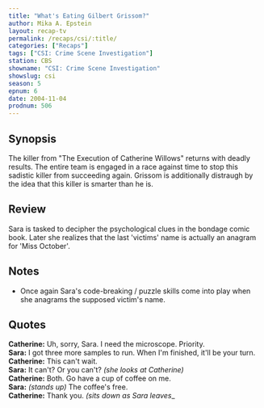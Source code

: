 ```yaml
---
title: "What's Eating Gilbert Grissom?"
author: Mika A. Epstein
layout: recap-tv
permalink: /recaps/csi/:title/
categories: ["Recaps"]
tags: ["CSI: Crime Scene Investigation"]
station: CBS
showname: "CSI: Crime Scene Investigation"
showslug: csi
season: 5  
epnum: 6
date: 2004-11-04
prodnum: 506 
---
```


## Synopsis

The killer from "The Execution of Catherine Willows" returns with deadly results. The entire team is engaged in a race against time to stop this sadistic killer from succeeding again. Grissom is additionally distraugh by the idea that this killer is smarter than he is.

## Review

Sara is tasked to decipher the psychological clues in the bondage comic book. Later she realizes that the last 'victims' name is actually an anagram for 'Miss October'.

## Notes

* Once again Sara's code-breaking / puzzle skills come into play when she anagrams the supposed victim's name.

## Quotes

**Catherine:** Uh, sorry, Sara. I need the microscope. Priority.  
**Sara:** I got three more samples to run. When I'm finished, it'll be your turn.  
**Catherine:** This can't wait.  
**Sara:** It can't? Or you can't? _(she looks at Catherine)_  
**Catherine:** Both. Go have a cup of coffee on me.  
**Sara:** _(stands up)_ The coffee's free.  
**Catherine:** Thank you. _(sits down as Sara leaves__